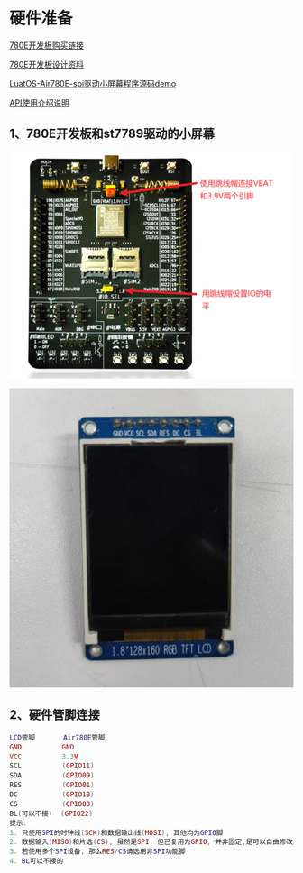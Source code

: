 # 硬件准备

[780E开发板购买链接](https://item.taobao.com/item.htm?spm=a21n57.1.item.2.3380523c235eiN&priceTId=2147811b17245554816554545e39d2&utparam={"aplus_abtest":"82a3183aeeb4f8b0b7fdcf18a3b3589e"}&id=724722276597&ns=1&abbucket=10&skuId=5208106143672&pisk=f96-9wOXSr4uTqVhFgNDK2yI-QZ0jTIzraSsKeYoOZQAAED34LVepwLA8UAkFUDppMQF-wIU4HTCRwLhZS2G4gJedPYLIRjzf6RHLaLIFKZBbhi7e-V0VgJedynmd52O4NHuWs4JOopXvHgWdvOIhoKHx49BPBgjGhTXRp9CREtX4hhIPQMWcxMH1uLqV3HdOYqo4LeY1vDhHnae5gFxB3XX2P8C2EUU8tBwwFsWkvagQ7U9JEW_oSIVG__k0weTkp7VOwtdlqaHaM1Ak3QuW28hUgXprgF7zip2yaORMlGyDiXRv6OYV8sveUdGHQoIwLCCz9dPwDrNcL_V_FR7gr-AEOAp7I3bPijvPCCdrrkBr1IfkCXmoAvFu6_BvZgR4gXGBgBnSFKnNoExTXRWmu1ITDde6OPkDFqWNXletn-vSoExOXgZFnLgVxlETIRF.)

[780E开发板设计资料](https://cdn.openluat-luatcommunity.openluat.com/attachment/20240819170318674_Air780E_硬件设计手册_V1.3.3.pdf)

[LuatOS-Air780E-spi驱动小屏幕程序源码demo](https://gitee.com/openLuat/LuatOS-Air780E/tree/master/demo/Air780E的LuatOS开发快速入门文档适配demo/7.通过Air780E驱动SPI小屏幕的详细讲解)

[API使用介绍说明](https://wiki.luatos.com/api/lcd.html)

## 1、780E开发板和st7789驱动的小屏幕

![780EBoard.png](./image/780EBoard.png)

![st7789oled.jpg](./image/st7789oled.jpg)

## 2、硬件管脚连接
```lua
LCD管脚       Air780E管脚            
GND          GND                          
VCC          3.3V                      
SCL          (GPIO11)          
SDA          (GPIO09)         
RES          (GPIO01)       
DC           (GPIO10)       
CS           (GPIO08)       
BL(可以不接)  (GPIO22)  
提示:
1. 只使用SPI的时钟线(SCK)和数据输出线(MOSI), 其他均为GPIO脚
2. 数据输入(MISO)和片选(CS), 虽然是SPI, 但已复用为GPIO, 并非固定,是可以自由修改成其他脚
3. 若使用多个SPI设备, 那么RES/CS请选用非SPI功能脚
4. BL可以不接的
```